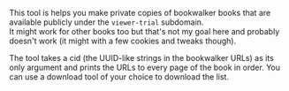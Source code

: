 This tool is helps you make private copies of bookwalker books that are available publicly under the `viewer-trial` subdomain.  
It might work for other books too but that's not my goal here and probably doesn't work (it might with a few cookies and tweaks though).

The tool takes a cid (the UUID-like strings in the bookwalker URLs) as its only argument and prints the URLs to every page of the book in order. You can use a download tool of your choice to download the list.
